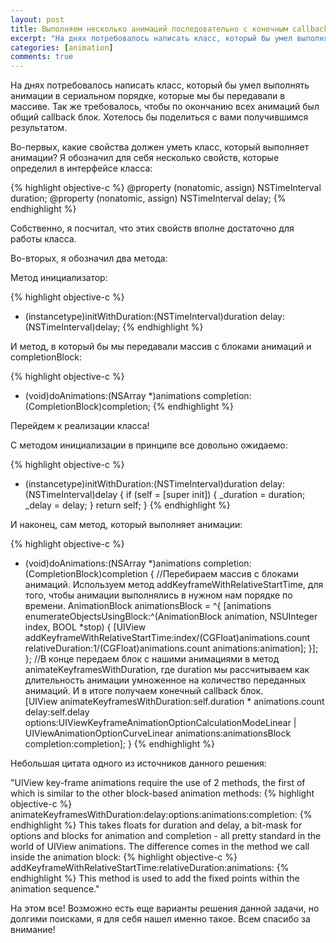 ```yaml
---
layout: post
title: Выполняем несколько анимаций последовательно с конечным callback блоком
excerpt: "На днях потребовалось написать класс, который бы умел выполнять анимации в сериальном порядке, которые мы бы передавали в массиве. Так же требовалось, чтобы по окончанию всех анимаций был общий callback блок. Хотелось бы поделиться с вами получившимся результатом."
categories: [animation]
comments: true
---
```


На днях потребовалось написать класс, который бы умел выполнять анимации в сериальном порядке, которые мы бы передавали в массиве. Так же требовалось, чтобы по окончанию всех анимаций был общий callback блок. Хотелось бы поделиться с вами получившимся результатом.


Во-первых, какие свойства должен уметь класс, который выполняет анимации? Я обозначил для себя несколько свойств, которые определил в интерфейсе класса:

{% highlight objective-c %}
@property (nonatomic, assign) NSTimeInterval duration;
@property (nonatomic, assign) NSTimeInterval delay;
{% endhighlight %}

Собственно, я посчитал, что этих свойств вполне достаточно для работы класса.

Во-вторых, я обозначил два метода:

Метод инициализатор: 

{% highlight objective-c %}
- (instancetype)initWithDuration:(NSTimeInterval)duration
                           delay:(NSTimeInterval)delay;
{% endhighlight %}

И метод, в который бы мы передавали массив с блоками анимаций и completionBlock:

{% highlight objective-c %}
- (void)doAnimations:(NSArray *)animations completion:(CompletionBlock)completion;
{% endhighlight %}

Перейдем к реализации класса!

С методом инициализации в принципе все довольно ожидаемо:

{% highlight objective-c %}
- (instancetype)initWithDuration:(NSTimeInterval)duration
                           delay:(NSTimeInterval)delay
{
    if (self = [super init]) {
        _duration = duration;
        _delay = delay;
    }
    return self;
}
{% endhighlight %}

И наконец, сам метод, который выполняет анимации:

{% highlight objective-c %}
- (void)doAnimations:(NSArray *)animations completion:(CompletionBlock)completion
{
//Перебираем массив с блоками анимаций. Используем метод addKeyframeWithRelativeStartTime, для того, чтобы анимации выполнялись в нужном нам порядке по времени.
    AnimationBlock animationsBlock = ^{
        [animations enumerateObjectsUsingBlock:^(AnimationBlock animation, NSUInteger index, BOOL *stop) {
            [UIView addKeyframeWithRelativeStartTime:index/(CGFloat)animations.count
                                    relativeDuration:1/(CGFloat)animations.count
                                          animations:animation];
        }];
    };
//В конце передаем блок с нашими анимациями в метод animateKeyframesWithDuration, где duration мы рассчитываем как длительность анимации умноженное на количество переданных анимаций. И в итоге получаем конечный callback блок.    
    [UIView animateKeyframesWithDuration:self.duration * animations.count
                                   delay:self.delay
                                 options:UIViewKeyframeAnimationOptionCalculationModeLinear | UIViewAnimationOptionCurveLinear
                              animations:animationsBlock
                              completion:completion];
}
{% endhighlight %}

Небольшая цитата одного из источников данного решения:

"UIView key-frame animations require the use of 2 methods, the first of which is similar to the other block-based animation methods: 
{% highlight objective-c %}
animateKeyframesWithDuration:delay:options:animations:completion: 
{% endhighlight %}
This takes floats for duration and delay, a bit-mask for options and blocks for animation and completion - all pretty standard in the world of UIView animations. The difference comes in the method we call inside the animation block:
{% highlight objective-c %}
addKeyframeWithRelativeStartTime:relativeDuration:animations:
{% endhighlight %}
This method is used to add the fixed points within the animation sequence."

На этом все! Возможно есть еще варианты решения данной задачи, но долгими поисками, я для себя нашел именно такое.
Всем спасибо за внимание!
